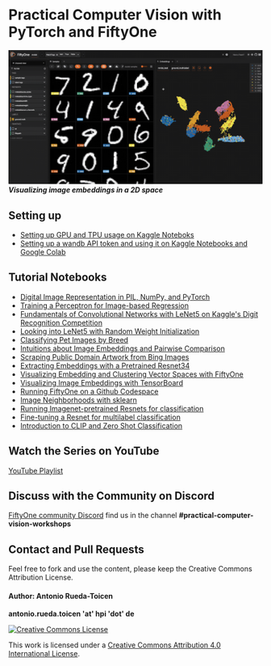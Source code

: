 

# Practical Computer Vision with PyTorch and FiftyOne

![](images/image_embeddings_zero_cluster.gif)
***Visualizing image embeddings in a 2D space***

## Setting up 

* [Setting up GPU and TPU usage on Kaggle Noteboks](https://github.com/andandandand/practical-computer-vision/blob/main/docs/kaggle-gpu-tpu-guide.md)
* [Setting up a wandb API token and using it on Kaggle Notebooks and Google Colab](https://github.com/andandandand/practical-computer-vision/blob/main/docs/setup-wandb.md)

## Tutorial Notebooks

* [Digital Image Representation in PIL, NumPy, and PyTorch](https://github.com/andandandand/practical-computer-vision/blob/main/notebooks/Digital_Image_Representation_PIL_NumPy_PyTorch.ipynb)
* [Training a Perceptron for Image-based Regression](https://github.com/andandandand/practical-computer-vision/blob/main/notebooks/Training_a_Perceptron_for_Image_based_Regression.ipynb)
* [Fundamentals of Convolutional Networks with LeNet5 on Kaggle's Digit Recognition Competition](https://github.com/andandandand/practical-computer-vision/blob/main/notebooks/Kaggle_Competition_LeNet5_Digit_Recognition.ipynb)
* [Looking into LeNet5 with Random Weight Initialization](https://github.com/andandandand/practical-computer-vision/blob/main/notebooks/Looking_into_LeNet5_with_Random_Weights.ipynb)
* [Classifying Pet Images by Breed](https://github.com/andandandand/practical-computer-vision/blob/main/notebooks/Pet_Classification.ipynb)
* [Intuitions about Image Embeddings and Pairwise Comparison](https://github.com/andandandand/practical-computer-vision/blob/main/notebooks/Pairwise_Comparison_of_Embeddings.ipynb)
* [Scraping Public Domain Artwork from Bing Images](https://github.com/andandandand/practical-computer-vision/blob/main/image_scraping/Download_Images_from_Bing_to_Google_Drive.ipynb)
* [Extracting Embeddings with a Pretrained Resnet34](https://github.com/andandandand/practical-computer-vision/blob/main/notebooks/Creating_Embeddings_from_Resnet34.ipynb)
* [Visualizing Embedding and Clustering Vector Spaces with FiftyOne](https://github.com/andandandand/practical-computer-vision/blob/main/notebooks/Visualize_and_Cluster_Embeddings_with_FiftyOne.ipynb)
* [Visualizing Image Embeddings with TensorBoard](https://github.com/andandandand/practical-computer-vision/blob/main/notebooks/Visualizing_Image_Embeddings_with_Tensorboard.ipynb)
* [Running FiftyOne on a Github Codespace](https://github.com/andandandand/fiftyone-getting-started/tree/main)
* [Image Neighborhoods with sklearn](https://github.com/andandandand/practical-computer-vision/blob/main/notebooks/Image_Neighborhoods_and_Clustering_of_Street_Artwork.ipynb)
* [Running Imagenet-pretrained Resnets for classification](https://github.com/andandandand/practical-computer-vision/blob/main/notebooks/Labeling_Images_with_a_Pretrained_Resnet.ipynb)
* [Fine-tuning a Resnet for multilabel classification](https://github.com/andandandand/practical-computer-vision/blob/main/notebooks/Finetuning_a_Resnet_for_Multilabel_Classification.ipynb)
* [Introduction to CLIP and Zero Shot Classification](https://github.com/andandandand/practical-computer-vision/blob/main/notebooks/Intro_to_CLIP_ZeroShot_Classification.ipynb)

## Watch the Series on YouTube

[YouTube Playlist](https://www.youtube.com/playlist?list=PLf-F6yXx9sp9YgRLzuegQWxA71XD13tVH)

## Discuss with the Community on Discord
[FiftyOne community Discord](https://discord.com/invite/fiftyone-community) find us in the channel **#practical-computer-vision-workshops**

## Contact and Pull Requests
Feel free to fork and use the content, please keep the Creative Commons Attribution License. 

#### Author: Antonio Rueda-Toicen

**antonio.rueda.toicen 'at' hpi 'dot' de**

[![Creative Commons License](https://i.creativecommons.org/l/by/4.0/88x31.png)](http://creativecommons.org/licenses/by/4.0/)

This work is licensed under a [Creative Commons Attribution 4.0 International License](http://creativecommons.org/licenses/by/4.0/).
